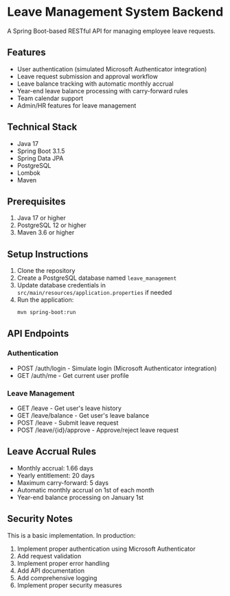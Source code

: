 # Leave Management System Backend

A Spring Boot-based RESTful API for managing employee leave requests.

## Features

- User authentication (simulated Microsoft Authenticator integration)
- Leave request submission and approval workflow
- Leave balance tracking with automatic monthly accrual
- Year-end leave balance processing with carry-forward rules
- Team calendar support
- Admin/HR features for leave management

## Technical Stack

- Java 17
- Spring Boot 3.1.5
- Spring Data JPA
- PostgreSQL
- Lombok
- Maven

## Prerequisites

1. Java 17 or higher
2. PostgreSQL 12 or higher
3. Maven 3.6 or higher

## Setup Instructions

1. Clone the repository
2. Create a PostgreSQL database named `leave_management`
3. Update database credentials in `src/main/resources/application.properties` if needed
4. Run the application:
   ```bash
   mvn spring-boot:run
   ```

## API Endpoints

### Authentication
- POST /auth/login - Simulate login (Microsoft Authenticator integration)
- GET /auth/me - Get current user profile

### Leave Management
- GET /leave - Get user's leave history
- GET /leave/balance - Get user's leave balance
- POST /leave - Submit leave request
- POST /leave/{id}/approve - Approve/reject leave request

## Leave Accrual Rules

- Monthly accrual: 1.66 days
- Yearly entitlement: 20 days
- Maximum carry-forward: 5 days
- Automatic monthly accrual on 1st of each month
- Year-end balance processing on January 1st

## Security Notes

This is a basic implementation. In production:
1. Implement proper authentication using Microsoft Authenticator
2. Add request validation
3. Implement proper error handling
4. Add API documentation
5. Add comprehensive logging
6. Implement proper security measures
